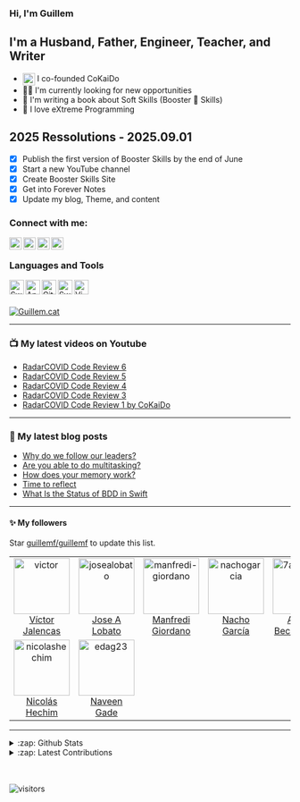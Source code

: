 ### Hi, I'm Guillem

## I'm a Husband, Father, Engineer, Teacher, and Writer
- <img align="center" alt="guillem.cat" width="22px" src="https://avatars0.githubusercontent.com/u/47561027?s=60&v=4"> I co-founded CoKaiDo
- 💪🏼 I'm currently looking for new opportunities
- 📖 I'm writing a book about Soft Skills (Booster 🚀 Skills)
- 🧪 I love eXtreme Programming

## 2025 Ressolutions - 2025.09.01

- [x] Publish the first version of Booster Skills by the end of June
- [x] Start a new YouTube channel
- [x] Create Booster Skills Site
- [x] Get into Forever Notes
- [x] Update my blog, Theme, and content

### Connect with me:

[<img align="left" alt="guillem.cat" width="22px" src="http://cdn.jsdelivr.net/npm/simple-icons@v3/icons/safari.svg" />][guillem_cat]
[<img align="left" alt="Youtube" width="22px" src="http://cdn.jsdelivr.net/npm/simple-icons@v3/icons/youtube.svg" />][youtube]
[<img align="left" alt="Twitter" width="22px" src="http://cdn.jsdelivr.net/npm/simple-icons@v3/icons/twitter.svg" />][twitter]
[<img align="left" alt="LinkedIn" width="22px" src="http://cdn.jsdelivr.net/npm/simple-icons@v3/icons/linkedin.svg" />][linkedin]

<br />

### Languages and Tools

[<img align="left" alt="Swift" width="26px" src="http://cdn.jsdelivr.net/npm/simple-icons@v3/icons/swift.svg" />][swift]
[<img align="left" alt="AppCode" width="26px" src="https://cdn.jsdelivr.net/npm/simple-icons@3.13.0/icons/kotlin.svg" />][kotlin]
[<img align="left" alt="Git" width="26px" src="http://cdn.jsdelivr.net/npm/simple-icons@v3/icons/git.svg" />][git]
[<img align="left" alt="Swagger" width="26px" src="http://cdn.jsdelivr.net/npm/simple-icons@v3/icons/swagger.svg" />][swagger]
[<img align="left" alt="Vim" width="26px" src="http://cdn.jsdelivr.net/npm/simple-icons@v3/icons/vim.svg" />][vim]

<br />
<br />

[<img aling="left" alt="Guillem.cat" src="https://img.shields.io/website?label=pro.Guillem.cat&style=for-the-badge&up_message=Up&url=https%3A%2F%2Fpro.guillem.cat" />][guillem_cat]
<!-- &nbsp;[<img aling="left" alt="LinkedIn.com" src="https://cdn.jsdelivr.net/npm/simple-icons@3.13.0/icons/linkedin.svg" />][linkedin] -->
<!-- &nbsp;[<img aling="left" alt="Follow CoKaiDo in Twitter" src="https://img.shields.io/twitter/follow/cokaido_es?color=1DA1F2&logo=Twitter&style=for-the-badge" />][Twitter_CoKaiDo] -->

---

### 📺 My latest videos on Youtube
<!-- YOUTUBE:START -->
- [RadarCOVID Code Review 6](https://www.youtube.com/watch?v=8VcoeXfn-uU)
- [RadarCOVID Code Review 5](https://www.youtube.com/watch?v=2ZHfmiwg7kM)
- [RadarCOVID Code Review 4](https://www.youtube.com/watch?v=69ZCAN6_RDI)
- [RadarCOVID Code Review 3](https://www.youtube.com/watch?v=1GgGzN5X6Zk)
- [RadarCOVID Code Review 1 by CoKaiDo](https://www.youtube.com/watch?v=GQJ4oJJ7y9Y)
<!-- YOUTUBE:END -->

---

### 📝 My latest blog posts
<!-- BLOG-POST-LIST:START -->
- [Why do we follow our leaders?](https://guillemf.github.io/philosophy/2024-09-04-why-do-we-follow-our-leaders.html)
- [Are you able to do multitasking?](https://guillemf.github.io/productivity/2024-06-11-are-you-able-to-do-multitasking.html)
- [How does your memory work?](https://guillemf.github.io/productivity/2024-06-11-how-does-your-memory-work.html)
- [Time to reflect](https://guillemf.github.io/opinion/2024-06-10-time-to-reflect.html)
- [What Is the Status of BDD in Swift](https://guillemf.github.io/opinion/2016-09-18-what-is-the-tatus-of-bdd-in-swift.html)
<!-- BLOG-POST-LIST:END -->

---

#### :sparkles: My followers

Star [guillemf/guillemf](https://github.com/guillemf/guillemf) to update this list.

<!--START_SECTION:top-followers-->
<table>
  <tr>
    <td align="center">
      <a href="https://github.com/victor">
        <img src="https://avatars2.githubusercontent.com/u/7311" width="100px;" alt="victor"/>
      </a>
      <br />
      <a href="https://github.com/victor">Víctor Jalencas</a>
    </td>
    <td align="center">
      <a href="https://github.com/josealobato">
        <img src="https://avatars2.githubusercontent.com/u/21879" width="100px;" alt="josealobato"/>
      </a>
      <br />
      <a href="https://github.com/josealobato">Jose A Lobato</a>
    </td>
    <td align="center">
      <a href="https://github.com/manfredi-giordano">
        <img src="https://avatars2.githubusercontent.com/u/542018" width="100px;" alt="manfredi-giordano"/>
      </a>
      <br />
      <a href="https://github.com/manfredi-giordano">Manfredi Giordano</a>
    </td>
    <td align="center">
      <a href="https://github.com/nachogarcia">
        <img src="https://avatars2.githubusercontent.com/u/9975630" width="100px;" alt="nachogarcia"/>
      </a>
      <br />
      <a href="https://github.com/nachogarcia">Nacho García</a>
    </td>
    <td align="center">
      <a href="https://github.com/7agustibm">
        <img src="https://avatars2.githubusercontent.com/u/8149332" width="100px;" alt="7agustibm"/>
      </a>
      <br />
      <a href="https://github.com/7agustibm">Agustí Becerra Milà</a>
    </td>
    <td align="center">
      <a href="https://github.com/daferpi">
        <img src="https://avatars2.githubusercontent.com/u/816032" width="100px;" alt="daferpi"/>
      </a>
      <br />
      <a href="https://github.com/daferpi">Abel Fernández</a>
    </td>
    <td align="center">
      <a href="https://github.com/JonasHaouzi">
        <img src="https://avatars2.githubusercontent.com/u/8245107" width="100px;" alt="JonasHaouzi"/>
      </a>
      <br />
      <a href="https://github.com/JonasHaouzi">Jonas HAOUZI</a>
    </td>
  </tr>
  <tr>
    <td align="center">
      <a href="https://github.com/nicolashechim">
        <img src="https://avatars2.githubusercontent.com/u/17903264" width="100px;" alt="nicolashechim"/>
      </a>
      <br />
      <a href="https://github.com/nicolashechim">Nicolás Hechim</a>
    </td>
    <td align="center">
      <a href="https://github.com/edag23">
        <img src="https://avatars2.githubusercontent.com/u/40772290" width="100px;" alt="edag23"/>
      </a>
      <br />
      <a href="https://github.com/edag23">Naveen Gade</a>
    </td>
  </tr>
</table>
<!--END_SECTION:top-followers-->

---

<details>
    <summary>:zap: Github Stats</summary>
    
<img align="left" alt="Guillem's Github Stats" src="https://github-readme-stats.guillemf.vercel.app/api?username=guillemf&show_icons=true&hide_border=true" />

</details>

<details>
    <summary>:zap: Latest Contributions</summary>
    
<!--START_SECTION:activity-->


</details>

<br />
<br />

![visitors](https://visitor-badge.glitch.me/badge?page_id=guillemf)

[linkedin]: https://www.linkedin.com/in/gfernandezg/
[guillem_cat]: https://pro.guillem.cat
[youtube]: https://www.youtube.com/channel/UCGSJjiAYjwY3UcE12VoGFRA
[twitter]: https://twitter.com/guillemfg?lang=en
[linkedin]: https://es.linkedin.com/in/gfernandezg
[swift]: https://swift.org
[xcode]: https://developer.apple.com/xcode/
[kotlin]: https://https://kotlinlang.org/
[git]: https://git-scm.com/book/en/v2/GitHub-Maintaining-a-Project
[ios]: https://developer.apple.com/
[swagger]: https://swagger.io/
[vim]: https://www.vim.org/
[Twitter_CoKaiDo]: https://twitter.com/cokaido_es

